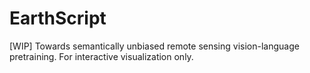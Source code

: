 # EarthScript
[WIP] Towards semantically unbiased remote sensing vision-language pretraining. For interactive visualization only.
